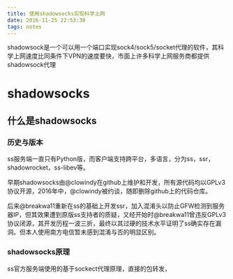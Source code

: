 ```yaml
---
title: 使用shadowsocks实现科学上网
date: 2016-11-25 22:53:38
tags: notes
---
```



shadowsock是一个可以用一个端口实现sock4/sock5/socket代理的软件，其科学上网速度比同条件下VPN的速度要快，市面上许多科学上网服务商都提供shadowsock代理


<!--more-->

# shadowsocks
## 什么是shadowsocks
### 历史与版本

ss服务端一直只有Python版，而客户端支持跨平台，多语言，分为ss，ssr，shadowrocket，ss-libev等。  

早期shadowsocks由@clowindy在github上维护和开发，所有源代码均以GPLv3协议开源，2016年中，@clowindy被约谈，随即删除github上的代码仓库。  

后来@breakwa11重新在ss的基础上开发ssr，加入混淆头以防止GFW检测到服务器IP，但其效果遭到原版ss支持者的质疑，又经开始时@breakwa11曾违反GPLv3协议闭源，其开发历程一波三折，最终以其过硬的技术水平证明了ss确实存在漏洞。但本人使用南方电信暂未感到混淆与否的明显区别。

### shadowsocks原理
ss官方服务端使用的基于sockect代理原理，直接的包转发，




